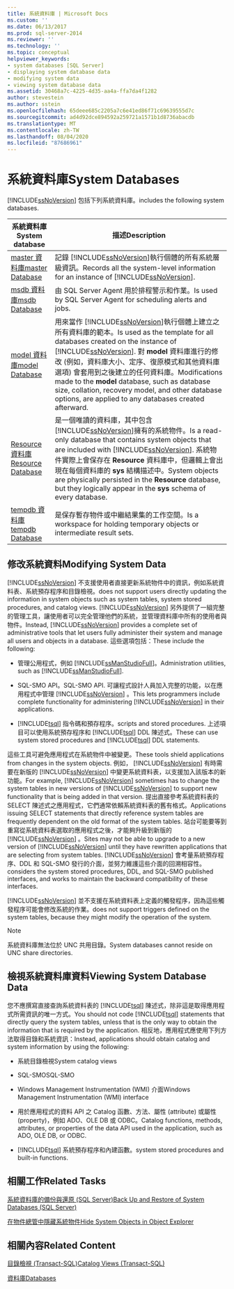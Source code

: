 ```yaml
---
title: 系統資料庫 | Microsoft Docs
ms.custom: ''
ms.date: 06/13/2017
ms.prod: sql-server-2014
ms.reviewer: ''
ms.technology: ''
ms.topic: conceptual
helpviewer_keywords:
- system databases [SQL Server]
- displaying system database data
- modifying system data
- viewing system database data
ms.assetid: 30468a7c-4225-4d35-aa4a-ffa7da4f1282
author: stevestein
ms.author: sstein
ms.openlocfilehash: 65deee685c2205a7c6e41ed86f71c69639555d7c
ms.sourcegitcommit: ad4d92dce894592a259721a1571b1d8736abacdb
ms.translationtype: MT
ms.contentlocale: zh-TW
ms.lasthandoff: 08/04/2020
ms.locfileid: "87686961"
---
```

# <a name="system-databases"></a><span data-ttu-id="1ddab-102">系統資料庫</span><span class="sxs-lookup"><span data-stu-id="1ddab-102">System Databases</span></span>
  [!INCLUDE[ssNoVersion](../../includes/ssnoversion-md.md)] <span data-ttu-id="1ddab-103">包括下列系統資料庫。</span><span class="sxs-lookup"><span data-stu-id="1ddab-103">includes the following system databases.</span></span>  
  
|<span data-ttu-id="1ddab-104">系統資料庫</span><span class="sxs-lookup"><span data-stu-id="1ddab-104">System database</span></span>|<span data-ttu-id="1ddab-105">描述</span><span class="sxs-lookup"><span data-stu-id="1ddab-105">Description</span></span>|  
|---------------------|-----------------|  
|[<span data-ttu-id="1ddab-106">master 資料庫</span><span class="sxs-lookup"><span data-stu-id="1ddab-106">master Database</span></span>](master-database.md)|<span data-ttu-id="1ddab-107">記錄 [!INCLUDE[ssNoVersion](../../includes/ssnoversion-md.md)]執行個體的所有系統層級資訊。</span><span class="sxs-lookup"><span data-stu-id="1ddab-107">Records all the system-level information for an instance of [!INCLUDE[ssNoVersion](../../includes/ssnoversion-md.md)].</span></span>|  
|[<span data-ttu-id="1ddab-108">msdb 資料庫</span><span class="sxs-lookup"><span data-stu-id="1ddab-108">msdb Database</span></span>](msdb-database.md)|<span data-ttu-id="1ddab-109">由 SQL Server Agent 用於排程警示和作業。</span><span class="sxs-lookup"><span data-stu-id="1ddab-109">Is used by SQL Server Agent for scheduling alerts and jobs.</span></span>|  
|[<span data-ttu-id="1ddab-110">model 資料庫</span><span class="sxs-lookup"><span data-stu-id="1ddab-110">model Database</span></span>](model-database.md)|<span data-ttu-id="1ddab-111">用來當作 [!INCLUDE[ssNoVersion](../../includes/ssnoversion-md.md)]執行個體上建立之所有資料庫的範本。</span><span class="sxs-lookup"><span data-stu-id="1ddab-111">Is used as the template for all databases created on the instance of [!INCLUDE[ssNoVersion](../../includes/ssnoversion-md.md)].</span></span> <span data-ttu-id="1ddab-112">對 **model** 資料庫進行的修改 (例如，資料庫大小、定序、復原模式和其他資料庫選項) 會套用到之後建立的任何資料庫。</span><span class="sxs-lookup"><span data-stu-id="1ddab-112">Modifications made to the **model** database, such as database size, collation, recovery model, and other database options, are applied to any databases created afterward.</span></span>|  
|[<span data-ttu-id="1ddab-113">Resource 資料庫</span><span class="sxs-lookup"><span data-stu-id="1ddab-113">Resource Database</span></span>](resource-database.md)|<span data-ttu-id="1ddab-114">是一個唯讀的資料庫，其中包含 [!INCLUDE[ssNoVersion](../../includes/ssnoversion-md.md)]擁有的系統物件。</span><span class="sxs-lookup"><span data-stu-id="1ddab-114">Is a read-only database that contains system objects that are included with [!INCLUDE[ssNoVersion](../../includes/ssnoversion-md.md)].</span></span> <span data-ttu-id="1ddab-115">系統物件實際上會保存在 **Resource** 資料庫中，但邏輯上會出現在每個資料庫的 **sys** 結構描述中。</span><span class="sxs-lookup"><span data-stu-id="1ddab-115">System objects are physically persisted in the **Resource** database, but they logically appear in the **sys** schema of every database.</span></span>|  
|[<span data-ttu-id="1ddab-116">tempdb 資料庫</span><span class="sxs-lookup"><span data-stu-id="1ddab-116">tempdb Database</span></span>](tempdb-database.md)|<span data-ttu-id="1ddab-117">是保存暫存物件或中繼結果集的工作空間。</span><span class="sxs-lookup"><span data-stu-id="1ddab-117">Is a workspace for holding temporary objects or intermediate result sets.</span></span>|  
  
## <a name="modifying-system-data"></a><span data-ttu-id="1ddab-118">修改系統資料</span><span class="sxs-lookup"><span data-stu-id="1ddab-118">Modifying System Data</span></span>  
 [!INCLUDE[ssNoVersion](../../includes/ssnoversion-md.md)] <span data-ttu-id="1ddab-119">不支援使用者直接更新系統物件中的資訊，例如系統資料表、系統預存程序和目錄檢視。</span><span class="sxs-lookup"><span data-stu-id="1ddab-119">does not support users directly updating the information in system objects such as system tables, system stored procedures, and catalog views.</span></span> <span data-ttu-id="1ddab-120">[!INCLUDE[ssNoVersion](../../includes/ssnoversion-md.md)] 另外提供了一組完整的管理工具，讓使用者可以完全管理他們的系統，並管理資料庫中所有的使用者與物件。</span><span class="sxs-lookup"><span data-stu-id="1ddab-120">Instead, [!INCLUDE[ssNoVersion](../../includes/ssnoversion-md.md)] provides a complete set of administrative tools that let users fully administer their system and manage all users and objects in a database.</span></span> <span data-ttu-id="1ddab-121">這些選項包括：</span><span class="sxs-lookup"><span data-stu-id="1ddab-121">These include the following:</span></span>  
  
-   <span data-ttu-id="1ddab-122">管理公用程式，例如 [!INCLUDE[ssManStudioFull](../../includes/ssmanstudiofull-md.md)]。</span><span class="sxs-lookup"><span data-stu-id="1ddab-122">Administration utilities, such as [!INCLUDE[ssManStudioFull](../../includes/ssmanstudiofull-md.md)].</span></span>  
  
-   <span data-ttu-id="1ddab-123">SQL-SMO API。</span><span class="sxs-lookup"><span data-stu-id="1ddab-123">SQL-SMO API.</span></span> <span data-ttu-id="1ddab-124">可讓程式設計人員加入完整的功能，以在應用程式中管理 [!INCLUDE[ssNoVersion](../../includes/ssnoversion-md.md)] 。</span><span class="sxs-lookup"><span data-stu-id="1ddab-124">This lets programmers include complete functionality for administering [!INCLUDE[ssNoVersion](../../includes/ssnoversion-md.md)] in their applications.</span></span>  
  
-   [!INCLUDE[tsql](../../includes/tsql-md.md)] <span data-ttu-id="1ddab-125">指令碼和預存程序。</span><span class="sxs-lookup"><span data-stu-id="1ddab-125">scripts and stored procedures.</span></span> <span data-ttu-id="1ddab-126">上述項目可以使用系統預存程序和 [!INCLUDE[tsql](../../includes/tsql-md.md)] DDL 陳述式。</span><span class="sxs-lookup"><span data-stu-id="1ddab-126">These can use system stored procedures and [!INCLUDE[tsql](../../includes/tsql-md.md)] DDL statements.</span></span>  
  
 <span data-ttu-id="1ddab-127">這些工具可避免應用程式在系統物件中被變更。</span><span class="sxs-lookup"><span data-stu-id="1ddab-127">These tools shield applications from changes in the system objects.</span></span> <span data-ttu-id="1ddab-128">例如， [!INCLUDE[ssNoVersion](../../includes/ssnoversion-md.md)] 有時需要在新版的 [!INCLUDE[ssNoVersion](../../includes/ssnoversion-md.md)] 中變更系統資料表，以支援加入該版本的新功能。</span><span class="sxs-lookup"><span data-stu-id="1ddab-128">For example, [!INCLUDE[ssNoVersion](../../includes/ssnoversion-md.md)] sometimes has to change the system tables in new versions of [!INCLUDE[ssNoVersion](../../includes/ssnoversion-md.md)] to support new functionality that is being added in that version.</span></span> <span data-ttu-id="1ddab-129">提出直接參考系統資料表的 SELECT 陳述式之應用程式，它們通常依賴系統資料表的舊有格式。</span><span class="sxs-lookup"><span data-stu-id="1ddab-129">Applications issuing SELECT statements that directly reference system tables are frequently dependent on the old format of the system tables.</span></span> <span data-ttu-id="1ddab-130">站台可能要等到重寫從系統資料表選取的應用程式之後，才能夠升級到新版的 [!INCLUDE[ssNoVersion](../../includes/ssnoversion-md.md)] 。</span><span class="sxs-lookup"><span data-stu-id="1ddab-130">Sites may not be able to upgrade to a new version of [!INCLUDE[ssNoVersion](../../includes/ssnoversion-md.md)] until they have rewritten applications that are selecting from system tables.</span></span> [!INCLUDE[ssNoVersion](../../includes/ssnoversion-md.md)] <span data-ttu-id="1ddab-131">會考量系統預存程序、DDL 和 SQL-SMO 發行的介面，並努力維護這些介面的回溯相容性。</span><span class="sxs-lookup"><span data-stu-id="1ddab-131">considers the system stored procedures, DDL, and SQL-SMO published interfaces, and works to maintain the backward compatibility of these interfaces.</span></span>  
  
 [!INCLUDE[ssNoVersion](../../includes/ssnoversion-md.md)] <span data-ttu-id="1ddab-132">並不支援在系統資料表上定義的觸發程序，因為這些觸發程序可能會修改系統的作業。</span><span class="sxs-lookup"><span data-stu-id="1ddab-132">does not support triggers defined on the system tables, because they might modify the operation of the system.</span></span>  
  
> [!NOTE]  
>  <span data-ttu-id="1ddab-133">系統資料庫無法位於 UNC 共用目錄。</span><span class="sxs-lookup"><span data-stu-id="1ddab-133">System databases cannot reside on UNC share directories.</span></span>  
  
## <a name="viewing-system-database-data"></a><span data-ttu-id="1ddab-134">檢視系統資料庫資料</span><span class="sxs-lookup"><span data-stu-id="1ddab-134">Viewing System Database Data</span></span>  
 <span data-ttu-id="1ddab-135">您不應撰寫直接查詢系統資料表的 [!INCLUDE[tsql](../../includes/tsql-md.md)] 陳述式，除非這是取得應用程式所需資訊的唯一方式。</span><span class="sxs-lookup"><span data-stu-id="1ddab-135">You should not code [!INCLUDE[tsql](../../includes/tsql-md.md)] statements that directly query the system tables, unless that is the only way to obtain the information that is required by the application.</span></span> <span data-ttu-id="1ddab-136">相反地，應用程式應使用下列方法取得目錄和系統資訊：</span><span class="sxs-lookup"><span data-stu-id="1ddab-136">Instead, applications should obtain catalog and system information by using the following:</span></span>  
  
-   <span data-ttu-id="1ddab-137">系統目錄檢視</span><span class="sxs-lookup"><span data-stu-id="1ddab-137">System catalog views</span></span>  
  
-   <span data-ttu-id="1ddab-138">SQL-SMO</span><span class="sxs-lookup"><span data-stu-id="1ddab-138">SQL-SMO</span></span>  
  
-   <span data-ttu-id="1ddab-139">Windows Management Instrumentation (WMI) 介面</span><span class="sxs-lookup"><span data-stu-id="1ddab-139">Windows Management Instrumentation (WMI) interface</span></span>  
  
-   <span data-ttu-id="1ddab-140">用於應用程式的資料 API 之 Catalog 函數、方法、屬性 (attribute) 或屬性 (property)，例如 ADO、OLE DB 或 ODBC。</span><span class="sxs-lookup"><span data-stu-id="1ddab-140">Catalog functions, methods, attributes, or properties of the data API used in the application, such as ADO, OLE DB, or ODBC.</span></span>  
  
-   [!INCLUDE[tsql](../../includes/tsql-md.md)] <span data-ttu-id="1ddab-141">系統預存程序和內建函數。</span><span class="sxs-lookup"><span data-stu-id="1ddab-141">system stored procedures and built-in functions.</span></span>  
  
## <a name="related-tasks"></a><span data-ttu-id="1ddab-142">相關工作</span><span class="sxs-lookup"><span data-stu-id="1ddab-142">Related Tasks</span></span>  
 [<span data-ttu-id="1ddab-143">系統資料庫的備份與還原 &#40;SQL Server&#41;</span><span class="sxs-lookup"><span data-stu-id="1ddab-143">Back Up and Restore of System Databases &#40;SQL Server&#41;</span></span>](../backup-restore/back-up-and-restore-of-system-databases-sql-server.md)  
  
 [<span data-ttu-id="1ddab-144">在物件總管中隱藏系統物件</span><span class="sxs-lookup"><span data-stu-id="1ddab-144">Hide System Objects in Object Explorer</span></span>](../../ssms/object/object-explorer.md)  
  
## <a name="related-content"></a><span data-ttu-id="1ddab-145">相關內容</span><span class="sxs-lookup"><span data-stu-id="1ddab-145">Related Content</span></span>  
 [<span data-ttu-id="1ddab-146">目錄檢視 &#40;Transact-SQL&#41;</span><span class="sxs-lookup"><span data-stu-id="1ddab-146">Catalog Views &#40;Transact-SQL&#41;</span></span>](/sql/relational-databases/system-catalog-views/catalog-views-transact-sql)  
  
 [<span data-ttu-id="1ddab-147">資料庫</span><span class="sxs-lookup"><span data-stu-id="1ddab-147">Databases</span></span>](databases.md)  
  
  
